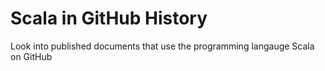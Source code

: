 # Scala in GitHub History
 Look into published documents that use the programming langauge Scala on GitHub

